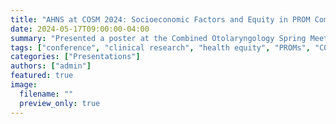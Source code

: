 ```yaml
---
title: "AHNS at COSM 2024: Socioeconomic Factors and Equity in PROM Completion"
date: 2024-05-17T09:00:00-04:00
summary: "Presented a poster at the Combined Otolaryngology Spring Meetings (COSM) exploring how socioeconomic status influences patient-reported outcome measure completion in cancer care."
tags: ["conference", "clinical research", "health equity", "PROMs", "COSM", "AHNS"]
categories: ["Presentations"]
authors: ["admin"]
featured: true
image:
  filename: ""
  preview_only: true
---
```

